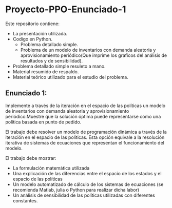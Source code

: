 # Proyecto-PPO-Enunciado-1
Este repositorio contiene:

- La presentación utilizada.
- Codigo en Python.
  - Problema detallado simple.
  - Problema de un modelo de inventarios con demanda aleatoria y aprovisionamiento periódico(Que imprime los graficos del análisis de resultados y de sensibilidad).
- Problema detallado simple resuleto a mano.
- Material resumido de respaldo.
- Material teórico utilizado para el estudio del problema.


## Enunciado 1:
Implemente a través de la iteración en el espacio de las políticas un modelo de inventarios con demanda aleatoria y aprovisionamiento periódico.Muestre que la solución óptima puede representarse como una política basada en punto de pedido. 

El trabajo debe resolver un modelo de programación dinámica a través de la iteración en el espacio de las políticas. Esta opción equivale a la resolución iterativa de sistemas de ecuaciones que representan el funcionamiento del modelo.

El trabajo debe mostrar: 

- La formulación matemática utilizada 
- Una explicación de las diferencias entre el espacio de los estados y el espacio de las políticas 
- Un modelo automatizado de cálculo de los sistemas de ecuaciones (se recomienda Matlab, julia o Python para realizar dicha labor) 
- Un análisis de sensibilidad de las políticas utilizadas con diferentes constantes.

